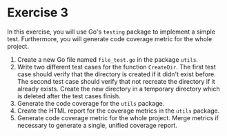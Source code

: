 # Exercise 3

In this exercise, you will use Go's `testing` package to implement a simple test. Furthermore, you will generate code coverage metric for the whole project.

1. Create a new Go file named `file_test.go` in the package `utils`.
2. Write two different test cases for the function `CreateDir`. The first test case should verify that the directory is created if it didn't exist before. The second test case should verify that not recreate the directory if it already exists. Create the new directory in a temporary directory which is deleted after the test cases finish.
3. Generate the code coverage for the `utils` package.
4. Create the HTML report for the coverage metrics in the `utils` package.
5. Generate code coverage metric for the whole project. Merge metrics if necessary to generate a single, unified coverage report.